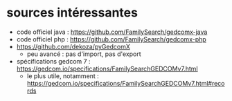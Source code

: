
# sources intéressantes
* code officiel java : https://github.com/FamilySearch/gedcomx-java
* code officiel php : https://github.com/FamilySearch/gedcomx-php
* https://github.com/dekoza/pyGedcomX
  * peu avancé : pas d\'import, pas d\'export
* spécifications gedcom 7 : https://gedcom.io/specifications/FamilySearchGEDCOMv7.html
  * le plus utile, notamment : https://gedcom.io/specifications/FamilySearchGEDCOMv7.html#records


